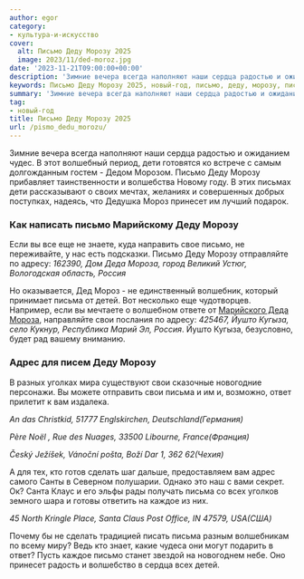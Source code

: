 ```yaml
---
author: egor
category:
- культура-и-искусство
cover:
  alt: Письмо Деду Морозу 2025
  image: 2023/11/ded-moroz.jpg
date: '2023-11-21T09:00:00+00:00'
description: 'Зимние вечера всегда наполняют наши сердца радостью и ожиданием чудес. В этот волшебный период, дети готовятся ко встрече с самым долгожданным гостем -...'
keywords: Письмо Деду Морозу 2025, новый-год, письмо, деду, морозу, письма, свои, сердца, дети, мороз, принесет, адресу, деда, мороза, россия, детей, йушто
summary: 'Зимние вечера всегда наполняют наши сердца радостью и ожиданием чудес. В этот волшебный период, дети готовятся ко встрече с самым долгожданным гостем -...'
tag:
- новый-год
title: Письмо Деду Морозу 2025
url: /pismo_dedu_morozu/
---
```


Зимние вечера всегда наполняют наши сердца радостью и ожиданием чудес. В этот волшебный период, дети готовятся ко встрече с самым долгожданным гостем \- Дедом Морозом. Письмо Деду Морозу прибавляет таинственности и волшебства Новому году. В этих письмах дети рассказывают о своих мечтах, желаниях и совершенных добрых поступках, надеясь, что Дедушка Мороз принесет им лучший подарок.

### Как написать письмо Марийскому Деду Морозу

Если вы все еще не знаете, куда направить свое письмо, не переживайте, у нас есть подсказки. Письмо Деду Морозу отправляйте по адресу: _162390, Дом Деда Мороза, город Великий Устюг, Вологодская область, Россия_

Но оказывается, Дед Мороз \- не единственный волшебник, который принимает письма от детей. Вот несколько еще чудотворцев. Например, если вы мечтаете о волшебном ответе от [Марийского Деда Мороза](/ded_moroz_mariel/), направляйте свои послания по адресу: _425467, Йушто Кугыза, село Кукнур, Республика Марий Эл, Россия_. Йушто Кугыза, безусловно, будет рад вашему вниманию.

### Адрес для писем Деду Морозу

В разных уголках мира существуют свои сказочные новогодние персонажи. Вы можете отправить свои письма и им и, возможно, ответ прилетит к вам издалека.

_An das Christkid, 51777 Englskirchen, Deutschland(Германия)_

_Père Noël , Rue des Nuages, 33500 Libourne, France(Франция)_

_Český Ježíšek, Vánoční pošta, Boží Dar 1, 362 62(Чехия)_

А для тех, кто готов сделать шаг дальше, предоставляем вам адрес самого Санты в Северном полушарии. Однако это наш с вами секрет. Ок? Санта Клаус и его эльфы рады получать письма со всех уголков земного шара и готовы ответить на каждое из них.

_45 North Kringle Place, Santa Claus Post Office, IN 47579, USA(США)_

Почему бы не сделать традицией писать письма разным волшебникам по всему миру? Ведь кто знает, какие чудеса они могут подарить в ответ? Пусть каждое письмо станет звездой на новогоднем небе. Оно принесет радость и волшебство в сердца всех детей.
